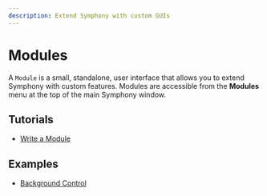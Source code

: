 ```yaml
---
description: Extend Symphony with custom GUIs
---
```


# Modules

A `Module` is a small, standalone, user interface that allows you to extend Symphony with custom features. Modules are accessible from the **Modules** menu at the top of the main Symphony window.

## Tutorials
<ul class="list-unstyled">
<li><a href="Write-a-Module">Write a Module</a></li>
</ul>

## Examples
<ul class="list-unstyled">
<li><a href="https://github.com/Symphony-DAS/symphony-matlab2/blob/master/src/main/resources/examples/%2Bio/%2Bgithub/%2Bsymphony_das/%2Bmodules/BackgroundControl.m">Background Control</a></li>
</ul>
